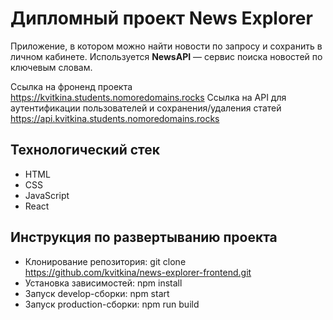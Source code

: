 # Дипломный проект News Explorer
Приложение, в котором можно найти новости по запросу и сохранить в личном кабинете.
Используется **NewsAPI** — сервис поиска новостей по ключевым словам. 

Ссылка на фроненд проекта https://kvitkina.students.nomoredomains.rocks
Сcылка на API для аутентификации пользователей и сохранения/удаления статей
https://api.kvitkina.students.nomoredomains.rocks

## Технологический стек
* HTML
* CSS
* JavaScript
* React

## Инструкция по развертыванию проекта
* Клонирование репозитория: git clone https://github.com/kvitkina/news-explorer-frontend.git
* Установка зависимостей: npm install
* Запуск develop-сборки: npm start
* Запуск production-сборки: npm run build
